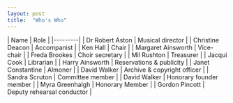 ```yaml
---
layout: post
title:  "Who's Who"
---
```


| Name | Role |
|---------|
| Dr Robert Aston | Musical director |
| Christine Deacon | Accompanist |
| Ken Hall | Chair |
| Margaret Ainsworth | Vice-chair |
| Freda Brookes | Choir secretary |
| Mil Rushton | Treasurer |
| Jacqui Cook | Librarian |
| Harry Ainsworth | Reservations & publicity |
| Janet Constantine | Almoner |
| David Walker | Archive & copyright officer |
| Sandra Scruton | Committee member |
| David Walker | Honorary founder member |
| Myra Greenhalgh | Honorary Member |
| Gordon Pincott | Deputy rehearsal conductor |
